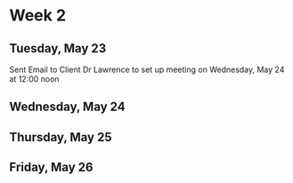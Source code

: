 # Week 2

## Tuesday, May 23
Sent Email to Client Dr Lawrence to set up meeting on Wednesday, May 24 at 12:00 noon

## Wednesday, May 24


## Thursday, May 25

## Friday, May 26

